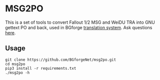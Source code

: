 # MSG2PO

This is a set of tools to convert Fallout 1/2 MSG and WeiDU TRA into GNU gettext PO and back, used in BGforge [translation system](https://tra.bgforge.net/). Ask questions [here](https://forums.bgforge.net/viewforum.php?f=9).

## Usage

```
git clone https://github.com/BGforgeNet/msg2po.git
cd msg2po
pip3 install -r requirements.txt
./msg2po -h
```
